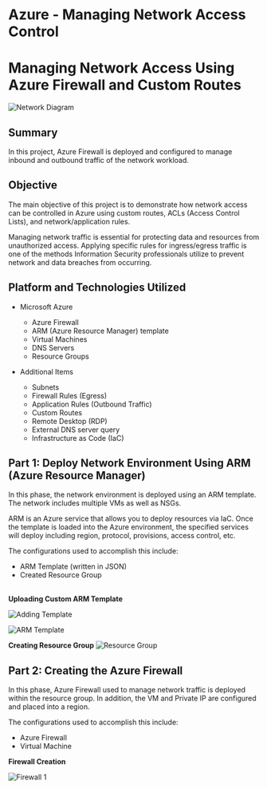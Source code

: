 # Azure - Managing Network Access Control

# Managing Network Access Using Azure Firewall and Custom Routes
![Network Diagram](https://i.imgur.com/qFwsRK0.png)

## Summary

In this project, Azure Firewall is deployed and configured to manage inbound and outbound traffic of the network workload.  

## Objective
The main objective of this project is to demonstrate how network access can be controlled in Azure using custom routes, ACLs (Access Control Lists), and network/application rules. 

Managing network traffic is essential for protecting data and resources from unauthorized access. Applying specific rules for ingress/egress traffic is one of the methods Information Security professionals utilize to prevent network and data breaches from occurring.   

## Platform and Technologies Utilized

- Microsoft Azure
  - Azure Firewall
  - ARM (Azure Resource Manager) template
  - Virtual Machines
  - DNS Servers
  - Resource Groups
  
- Additional Items
  - Subnets 
  - Firewall Rules (Egress)
  - Application Rules (Outbound Traffic)
  - Custom Routes 
  - Remote Desktop (RDP)
  - External DNS server query
  - Infrastructure as Code (IaC)

## Part 1: Deploy Network Environment Using ARM (Azure Resource Manager)

In this phase, the network environment is deployed using an ARM template. The network includes multiple VMs as well as NSGs. 

ARM is an Azure service that allows you to deploy resources via IaC. Once the template is loaded into the Azure environment, the specified services will deploy including region, protocol, provisions, access control, etc. 

The configurations used to accomplish this include: 

-	ARM Template (written in JSON)
-	Created Resource Group
<br/>
<b>Uploading Custom ARM Template</b>

![Adding Template](https://i.imgur.com/QSaBYBB.png)

![ARM Template](https://i.imgur.com/2Kktm4N.png)

<b>Creating Resource Group</b>
![Resource Group](https://i.imgur.com/CqGrf5y.png)

## Part 2: Creating the Azure Firewall

In this phase, Azure Firewall used to manage network traffic is deployed within the resource group. In addition, the VM and Private IP are configured and placed into a region.

The configurations used to accomplish this include: 

-	Azure Firewall
-	Virtual Machine

<b>Firewall Creation</b>

![Firewall 1](https://i.imgur.com/T8p9iEs.png)
